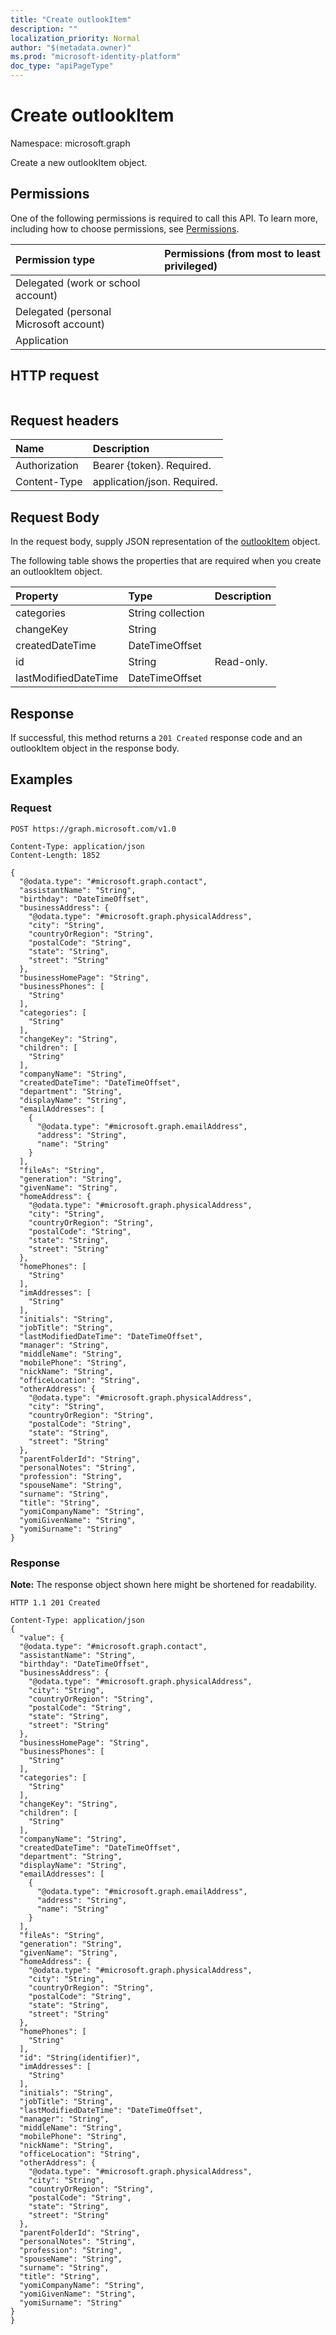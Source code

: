 ```yaml
---
title: "Create outlookItem"
description: ""
localization_priority: Normal
author: "$(metadata.owner)"
ms.prod: "microsoft-identity-platform"
doc_type: "apiPageType"
---
```


# Create outlookItem

Namespace: microsoft.graph

Create a new outlookItem object.

## Permissions

One of the following permissions is required to call this API. To learn more, including how to choose permissions, see [Permissions](/graph/permissions-reference).

| Permission type                        | Permissions (from most to least privileged) |
| :------------------------------------- | :------------------------------------------ |
| Delegated (work or school account)     |                                             |
| Delegated (personal Microsoft account) |                                             |
| Application                            |                                             |

## HTTP request

<!-- {
  "blockType": "ignored"
}
-->

```http

```

## Request headers

| Name          | Description                 |
| :------------ | :-------------------------- |
| Authorization | Bearer {token}. Required.   |
| Content-Type  | application/json. Required. |

## Request Body

In the request body, supply JSON representation of the [outlookItem](../resources/-outlookitem.md) object.

<!-- Actions and Functions -->

<!-- CRUD Methods -->

The following table shows the properties that are required when you create an outlookItem object.

| Property             | Type              | Description |
| :------------------- | :---------------- | :---------- |
| categories           | String collection |             |
| changeKey            | String            |             |
| createdDateTime      | DateTimeOffset    |             |
| id                   | String            | Read-only.  |
| lastModifiedDateTime | DateTimeOffset    |             |

## Response

If successful, this method returns a `201 Created` response code and an outlookItem object in the response body.

## Examples

### Request

<!-- {
  "blockType": "request",
  "name": "create_outlookitem"
}
-->

```http
POST https://graph.microsoft.com/v1.0

Content-Type: application/json
Content-Length: 1852

{
  "@odata.type": "#microsoft.graph.contact",
  "assistantName": "String",
  "birthday": "DateTimeOffset",
  "businessAddress": {
    "@odata.type": "#microsoft.graph.physicalAddress",
    "city": "String",
    "countryOrRegion": "String",
    "postalCode": "String",
    "state": "String",
    "street": "String"
  },
  "businessHomePage": "String",
  "businessPhones": [
    "String"
  ],
  "categories": [
    "String"
  ],
  "changeKey": "String",
  "children": [
    "String"
  ],
  "companyName": "String",
  "createdDateTime": "DateTimeOffset",
  "department": "String",
  "displayName": "String",
  "emailAddresses": [
    {
      "@odata.type": "#microsoft.graph.emailAddress",
      "address": "String",
      "name": "String"
    }
  ],
  "fileAs": "String",
  "generation": "String",
  "givenName": "String",
  "homeAddress": {
    "@odata.type": "#microsoft.graph.physicalAddress",
    "city": "String",
    "countryOrRegion": "String",
    "postalCode": "String",
    "state": "String",
    "street": "String"
  },
  "homePhones": [
    "String"
  ],
  "imAddresses": [
    "String"
  ],
  "initials": "String",
  "jobTitle": "String",
  "lastModifiedDateTime": "DateTimeOffset",
  "manager": "String",
  "middleName": "String",
  "mobilePhone": "String",
  "nickName": "String",
  "officeLocation": "String",
  "otherAddress": {
    "@odata.type": "#microsoft.graph.physicalAddress",
    "city": "String",
    "countryOrRegion": "String",
    "postalCode": "String",
    "state": "String",
    "street": "String"
  },
  "parentFolderId": "String",
  "personalNotes": "String",
  "profession": "String",
  "spouseName": "String",
  "surname": "String",
  "title": "String",
  "yomiCompanyName": "String",
  "yomiGivenName": "String",
  "yomiSurname": "String"
}

```

### Response

**Note:** The response object shown here might be shortened for readability.

<!-- {
  "blockType": "response",
  "truncated": true,
  "@odata.type": "Microsoft.OutlookServices.outlookItem"
}
-->

```http
HTTP 1.1 201 Created

Content-Type: application/json
{
  "value": {
  "@odata.type": "#microsoft.graph.contact",
  "assistantName": "String",
  "birthday": "DateTimeOffset",
  "businessAddress": {
    "@odata.type": "#microsoft.graph.physicalAddress",
    "city": "String",
    "countryOrRegion": "String",
    "postalCode": "String",
    "state": "String",
    "street": "String"
  },
  "businessHomePage": "String",
  "businessPhones": [
    "String"
  ],
  "categories": [
    "String"
  ],
  "changeKey": "String",
  "children": [
    "String"
  ],
  "companyName": "String",
  "createdDateTime": "DateTimeOffset",
  "department": "String",
  "displayName": "String",
  "emailAddresses": [
    {
      "@odata.type": "#microsoft.graph.emailAddress",
      "address": "String",
      "name": "String"
    }
  ],
  "fileAs": "String",
  "generation": "String",
  "givenName": "String",
  "homeAddress": {
    "@odata.type": "#microsoft.graph.physicalAddress",
    "city": "String",
    "countryOrRegion": "String",
    "postalCode": "String",
    "state": "String",
    "street": "String"
  },
  "homePhones": [
    "String"
  ],
  "id": "String(identifier)",
  "imAddresses": [
    "String"
  ],
  "initials": "String",
  "jobTitle": "String",
  "lastModifiedDateTime": "DateTimeOffset",
  "manager": "String",
  "middleName": "String",
  "mobilePhone": "String",
  "nickName": "String",
  "officeLocation": "String",
  "otherAddress": {
    "@odata.type": "#microsoft.graph.physicalAddress",
    "city": "String",
    "countryOrRegion": "String",
    "postalCode": "String",
    "state": "String",
    "street": "String"
  },
  "parentFolderId": "String",
  "personalNotes": "String",
  "profession": "String",
  "spouseName": "String",
  "surname": "String",
  "title": "String",
  "yomiCompanyName": "String",
  "yomiGivenName": "String",
  "yomiSurname": "String"
}
}

```
